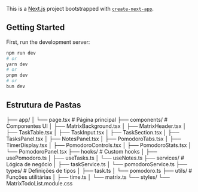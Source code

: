 This is a [Next.js](https://nextjs.org) project bootstrapped with [`create-next-app`](https://nextjs.org/docs/app/api-reference/cli/create-next-app).

## Getting Started

First, run the development server:

```bash
npm run dev
# or
yarn dev
# or
pnpm dev
# or
bun dev
```

## Estrutura de Pastas

├── app/
│   └── page.tsx                    # Página principal
├── components/                     # Componentes UI
│   ├── MatrixBackground.tsx
│   ├── MatrixHeader.tsx
│   ├── TaskTable.tsx
│   ├── TaskInput.tsx
│   ├── TaskSection.tsx
│   ├── TasksPanel.tsx
│   ├── NotesPanel.tsx
│   ├── PomodoroTabs.tsx
│   ├── TimerDisplay.tsx
│   ├── PomodoroControls.tsx
│   ├── PomodoroStats.tsx
│   └── PomodoroPanel.tsx
├── hooks/                          # Custom hooks
│   ├── usePomodoro.ts
│   ├── useTasks.ts
│   └── useNotes.ts
├── services/                       # Lógica de negócio
│   ├── taskService.ts
│   └── pomodoroService.ts
├── types/                          # Definições de tipos
│   ├── task.ts
│   └── pomodoro.ts
├── utils/                          # Funções utilitárias
│   ├── time.ts
│   └── matrix.ts
└── styles/
    └── MatrixTodoList.module.css